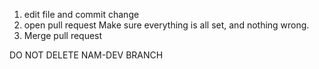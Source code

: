 1. edit file and commit change
2. open pull request
      Make sure everything is all set, and nothing wrong.
3. Merge pull request

DO NOT DELETE NAM-DEV BRANCH
